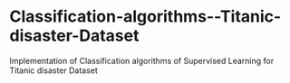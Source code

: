 # Classification-algorithms--Titanic-disaster-Dataset
Implementation of Classification algorithms of Supervised Learning for Titanic disaster Dataset
